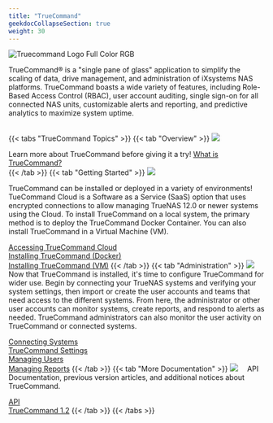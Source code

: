 ```yaml
---
title: "TrueCommand"
geekdocCollapseSection: true
weight: 30
---
```


![Truecommand Logo Full Color RGB](/images/CORE/12.0/truecommand-logo-full-color-rgb.png "Truecommand Logo Full Color RGB")

TrueCommand® is a "single pane of glass" application to simplify the scaling of data, drive management, and administration of iXsystems NAS platforms.
TrueCommand boasts a wide variety of features, including Role-Based Access Control (RBAC), user account auditing, single sign-on for all connected NAS units, customizable alerts and reporting, and predictive analytics to maximize system uptime.<br><br>

{{< tabs "TrueCommand Topics" >}}
{{< tab "Overview" >}}
<img class="topic-image" style="max-width: 10%; padding-right: 1em;" src="/images/vision2.jpg">

Learn more about TrueCommand before giving it a try!
[What is TrueCommand?](/TrueCommand/overview/tcwhatis/)<br>
{{< /tab >}}
{{< tab "Getting Started" >}}
<img class="topic-image" style="max-width: 10%; padding-right: 1em;" src="/images/business_idea.jpg">

TrueCommand can be installed or deployed in a variety of environments!
TueCommand Cloud is a Software as a Service (SaaS) option that uses encrypted connections to allow managing TrueNAS 12.0 or newer systems using the Cloud.
To install TrueCommand on a local system, the primary method is to deploy the TrueCommand Docker Container.
You can also install TrueCommand in a Virtual Machine (VM).

[Accessing TrueCommand Cloud](/TrueCommand/InstallUpdate/tc_cloud/)<br>
[Installing TrueCommand (Docker)](/TrueCommand/InstallUpdate/install/)<br>
[Installing TrueCommand (VM)](/TrueCommand/InstallUpdate/tc-vm/)
{{< /tab >}}
{{< tab "Administration" >}}
<img class="topic-image" style="max-width: 10%; padding-right: 1em;" src="/images/presentation.jpg">
Now that TrueCommand is installed, it's time to configure TrueCommand for wider use.
Begin by connecting your TrueNAS systems and verifying your system settings, then import or create the user accounts and teams that need access to the different systems.
From here, the administrator or other user accounts can monitor systems, create reports, and respond to alerts as needed.
TrueCommand administrators can also monitor the user activity on TrueCommand or connected systems.

[Connecting Systems](/TrueCommand/admins/add-systems/)<br>
[TrueCommand Settings](/TrueCommand/admins/settings/)<br>
[Managing Users](/TrueCommand/admins/users/)<br>
[Managing Reports](/TrueCommand/admins/reports/)
{{< /tab >}}
{{< tab "More Documentation" >}}
<img class="topic-image" style="max-width: 10%; padding-right: 1em;" src="/images/smartphone2.jpg">
API Documentation, previous version articles, and additional notices about TrueCommand.

[API](/TrueCommand/tc-api/)<br>
[TrueCommand 1.2](/TrueCommand/tc-legacy-docs/TrueCommand-1.2/install/)
{{< /tab >}}
{{< /tabs >}}
